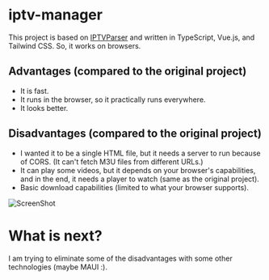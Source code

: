 # iptv-manager

This project is based on [IPTVParser](https://github.com/MyniqX/IpTvParser) and written in TypeScript, Vue.js, and Tailwind CSS. So, it works on browsers.

## Advantages (compared to the original project)

- It is fast.
- It runs in the browser, so it practically runs everywhere.
- It looks better.

## Disadvantages (compared to the original project)

- I wanted it to be a single HTML file, but it needs a server to run because of CORS. (It can't fetch M3U files from different URLs.)
- It can play some videos, but it depends on your browser's capabilities, and in the end, it needs a player to watch (same as the original project).
- Basic download capabilities (limited to what your browser supports).


![ScreenShot](https://github.com/MyniqX/iptv-manager/blob/main/screenshot/screen.gif?raw=true)

# What is next?

I am trying to eliminate some of the disadvantages with some other technologies (maybe MAUI :).


